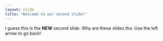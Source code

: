 ```yaml
---
layout: slide
title: "Welcome to our second slide!"
---
```

I guess this is the **NEW** second slide.
Why are these slides tho.
Use the left arrow to go back!
